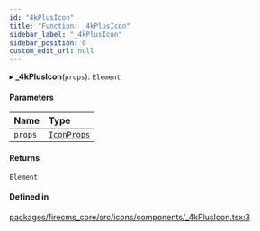 ```yaml
---
id: "4kPlusIcon"
title: "Function: _4kPlusIcon"
sidebar_label: "_4kPlusIcon"
sidebar_position: 0
custom_edit_url: null
---
```


▸ **_4kPlusIcon**(`props`): `Element`

#### Parameters

| Name | Type |
| :------ | :------ |
| `props` | [`IconProps`](../types/IconProps.md) |

#### Returns

`Element`

#### Defined in

[packages/firecms_core/src/icons/components/_4kPlusIcon.tsx:3](https://github.com/FireCMSco/firecms/blob/d45f3739/packages/firecms_core/src/icons/components/_4kPlusIcon.tsx#L3)
